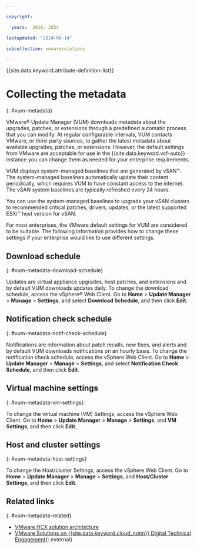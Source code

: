 ```yaml
---

copyright:

  years:  2016, 2024

lastupdated: "2024-06-14"

subcollection: vmwaresolutions

---
```


{{site.data.keyword.attribute-definition-list}}

# Collecting the metadata
{: #vum-metadata}

VMware® Update Manager (VUM) downloads metadata about the upgrades, patches, or extensions through a predefined automatic process that you can modify. At regular configurable intervals, VUM contacts VMware, or third-party sources, to gather the latest metadata about available upgrades, patches, or extensions. However, the default settings from VMware are acceptable for use in the {{site.data.keyword.vcf-auto}} instance you can change them as needed for your enterprise requirements.

VUM displays system-managed baselines that are generated by vSAN™. The system-managed baselines automatically update their content periodically, which requires VUM to have constant access to the internet. The vSAN system baselines are typically refreshed every 24 hours.

You can use the system-managed baselines to upgrade your vSAN clusters to recommended critical patches, drivers, updates, or the latest supported ESXi™ host version for vSAN.

For most enterprises, the VMware default settings for VUM are considered to be suitable. The following information provides how to change these settings if your enterprise would like to use different settings.

## Download schedule
{: #vum-metadata-download-schedule}

Updates are virtual appliance upgrades, host patches, and extensions and by default VUM downloads updates daily. To change the download schedule, access the vSphere® Web Client. Go to **Home** > **Update Manager** > **Manage** > **Settings**, and select **Download Schedule**, and then click **Edit**.

## Notification check schedule
{: #vum-metadata-notif-check-schedule}

Notifications are information about patch recalls, new fixes, and alerts and by default VUM downloads notifications on an hourly basis. To change the notification check schedule, access the vSphere Web Client. Go to **Home** > **Update Manager** > **Manage** > **Settings**, and select **Notification Check Schedule**, and then click **Edit**.

## Virtual machine settings
{: #vum-metadata-vm-settings}

To change the virtual machine (VM) Settings, access the vSphere Web Client. Go to **Home** > **Update Manager** > **Manage** > **Settings**, and **VM Settings**, and then click **Edit**.

## Host and cluster settings
{: #vum-metadata-host-settings}

To change the Host/cluster Settings, access the vSphere Web Client. Go to **Home** > **Update Manager** > **Manage** > **Settings**, and **Host/Cluster Settings**, and then click **Edit**.

## Related links
{: #vum-metadata-related}

* [VMware HCX solution architecture](/docs/vmwaresolutions?topic=vmwaresolutions-hcx-archi-intro#hcx-archi-intro)
* [VMware Solutions on {{site.data.keyword.cloud_notm}} Digital Technical Engagement](https://www.ibm.com/products/vmware){: external}
